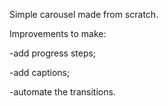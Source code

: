 Simple carousel made from scratch.

Improvements to make:

-add progress steps;

-add captions;

-automate the transitions.
